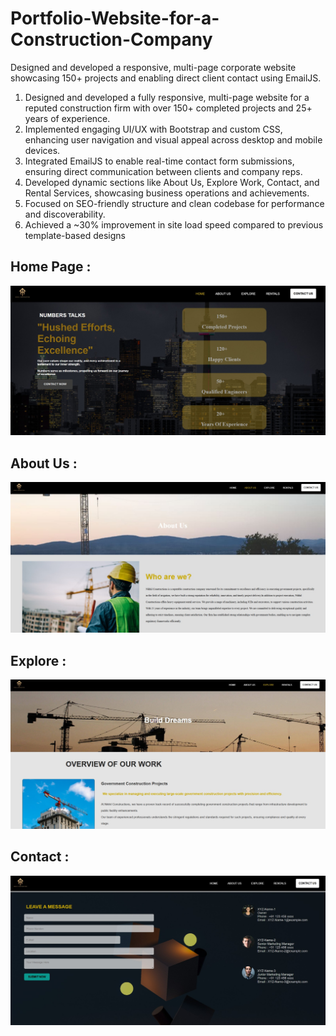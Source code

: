 # Portfolio-Website-for-a-Construction-Company
Designed and developed a responsive, multi-page corporate website showcasing 150+ projects and enabling direct client contact using EmailJS.
1. Designed and developed a fully responsive, multi-page website for a reputed construction firm with over 150+ completed projects and 25+ years of experience.
2. Implemented engaging UI/UX with Bootstrap and custom CSS, enhancing user navigation and visual appeal across desktop and mobile devices.
3. Integrated EmailJS to enable real-time contact form submissions, ensuring direct communication between clients and company reps.
4. Developed dynamic sections like About Us, Explore Work, Contact, and Rental Services, showcasing business operations and achievements.
5. Focused on SEO-friendly structure and clean codebase for performance and discoverability.
6. Achieved a ~30% improvement in site load speed compared to previous template-based designs

## Home Page :
![image alt](https://github.com/Piyush01-ui/Portfolio-Website-for-a-Construction-Company/blob/main/Home.png?raw=true)
## About Us :
![image alt](https://github.com/Piyush01-ui/Portfolio-Website-for-a-Construction-Company/blob/main/About%20us.png?raw=true)
## Explore :
![image alt](https://github.com/Piyush01-ui/Portfolio-Website-for-a-Construction-Company/blob/main/Explore%20our%20Work.png?raw=true)
## Contact :
![image alt](https://github.com/Piyush01-ui/Portfolio-Website-for-a-Construction-Company/blob/main/Contact%20US.png?raw=true)
